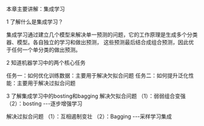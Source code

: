 本章主要讲解：集成学习

1 了解什么是集成学习？

集成学习通过建立几个模型来解决单一预测的问题，它的工作原理是生成多个分类器、模型。各自独立的学习和做出预测，
这些预测最后结合成组合预测，因此优于任何一个单分类的做出预测。

2 知道机器学习中的两个核心任务

任务一：如何优化训练数据：主要用于解决欠拟合问题
任务二：如何提升泛化性能：主要用于解决过拟合问题

3 了解集成学习中的bosting和bagging
解决欠拟合问题
（1）：弱弱组合变强
（2）：bosting ---逐步增强学习

解决过拟合问题
（1）：互相遏制变壮
（2）：Bagging ---采样学习集成
